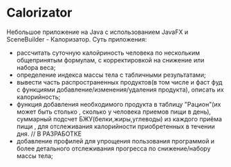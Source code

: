 # Calorizator
Небольшое приложение на Java с использованием JavaFX и SceneBuilder - Калоризатор.
Суть приложения:
- рассчитать суточную калойриность человека по нескольким общепринятым формулам, с корректировкой на снижение или набора веса;
- определение индекса массы тела с табличными результатами;
- вывести часть распространенных продуктов(в том числе и фаст фуд с функциями добавление/изменения/удаления продукта),
описать их калорийность;
- функция добавления необходимого продукта в таблицу "Рацион"(их может быть столько , сколько у человека приемов пищи в день), 
суммарный подсчет БЖУ(белки,жиры,углеводы) из каждого приёма пищи , для отслеживания калорийности приобретенных в течении дня.
// В РАЗРАБОТКЕ
- добавление профилей для упрощения пользования программой и более детального отслеживания прогресса по снижение/набору массы тела;

